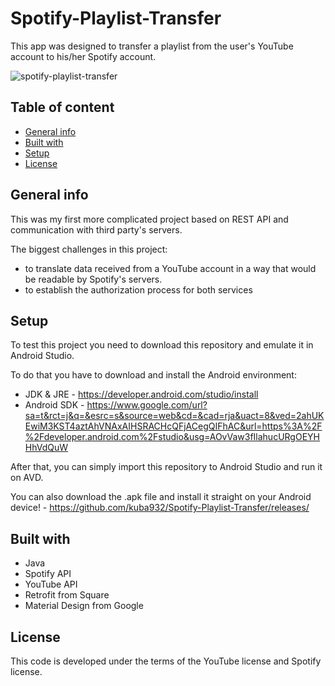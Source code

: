# Spotify-Playlist-Transfer
This app was designed to transfer a playlist from the user's YouTube account to his/her Spotify account.

![spotify-playlist-transfer](https://i.imgur.com/LxXmYGX.png)

## Table of content
* [General info](#general-info)
* [Built with](#built-with)
* [Setup](#setup)
* [License](#license)

## General info
This was my first more complicated project based on REST API and communication with third party's servers.

The biggest challenges in this project:

* to translate data received from a YouTube account in a way that would be readable by Spotify's servers.
* to establish the authorization process for both services

## Setup
To test this project you need to download this repository and emulate it in Android Studio.

To do that you have to download and install the Android environment:
* JDK & JRE - https://developer.android.com/studio/install
* Android SDK - https://www.google.com/url?sa=t&rct=j&q=&esrc=s&source=web&cd=&cad=rja&uact=8&ved=2ahUKEwiM3KST4aztAhVNAxAIHSRACHcQFjACegQIFhAC&url=https%3A%2F%2Fdeveloper.android.com%2Fstudio&usg=AOvVaw3fIlahucURgOEYHHhVdQuW

After that, you can simply import this repository to Android Studio and run it on AVD.

You can also download the .apk file and install it straight on your Android device! - https://github.com/kuba932/Spotify-Playlist-Transfer/releases/

## Built with
 * Java
 * Spotify API
 * YouTube API
 * Retrofit from Square
 * Material Design from Google

## License
This code is developed under the terms of the YouTube license and Spotify license.
